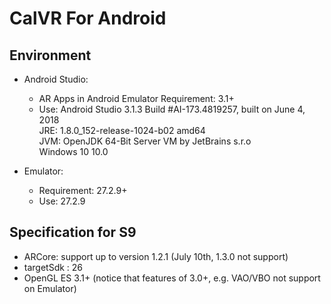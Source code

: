 # CalVR For Android
## Environment

- Android Studio:
    - AR Apps in Android Emulator Requirement: 3.1+
    - Use: Android Studio 3.1.3 Build #AI-173.4819257, built on June 4, 2018<br>
           JRE: 1.8.0_152-release-1024-b02 amd64<br>
           JVM: OpenJDK 64-Bit Server VM by JetBrains s.r.o<br>
           Windows 10 10.0

- Emulator: 
    - Requirement: 27.2.9+
    - Use: 27.2.9



## Specification for S9
- ARCore: support up to version 1.2.1 (July 10th, 1.3.0 not support)
- targetSdk : 26
- OpenGL ES 3.1+ (notice that features of 3.0+, e.g. VAO/VBO not support on Emulator)
